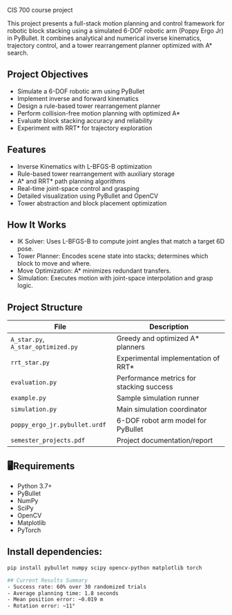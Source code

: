 CIS 700 course project

This project presents a full-stack motion planning and control framework for robotic block stacking using a simulated 6-DOF robotic arm (Poppy Ergo Jr) in PyBullet. It combines analytical and numerical inverse kinematics, trajectory control, and a tower rearrangement planner optimized with A* search.

## Project Objectives

- Simulate a 6-DOF robotic arm using PyBullet
- Implement inverse and forward kinematics
- Design a rule-based tower rearrangement planner
- Perform collision-free motion planning with optimized A*
- Evaluate block stacking accuracy and reliability
- Experiment with RRT* for trajectory exploration

## Features

- Inverse Kinematics with L-BFGS-B optimization
- Rule-based tower rearrangement with auxiliary storage
- A* and RRT* path planning algorithms
- Real-time joint-space control and grasping
- Detailed visualization using PyBullet and OpenCV
- Tower abstraction and block placement optimization

## How It Works
- IK Solver: Uses L-BFGS-B to compute joint angles that match a target 6D pose.
- Tower Planner: Encodes scene state into stacks; determines which block to move and where.
- Move Optimization: A* minimizes redundant transfers.
- Simulation: Executes motion with joint-space interpolation and grasp logic.

## Project Structure

| File | Description |
|------|-------------|
| `A_star.py`, `A_star_optimized.py` | Greedy and optimized A* planners |
| `rrt_star.py` | Experimental implementation of RRT* |
| `evaluation.py` | Performance metrics for stacking success |
| `example.py` | Sample simulation runner |
| `simulation.py` | Main simulation coordinator |
| `poppy_ergo_jr.pybullet.urdf` | 6-DOF robot arm model for PyBullet |
| `semester_projects.pdf` | Project documentation/report |

## 🖥Requirements

- Python 3.7+
- PyBullet
- NumPy
- SciPy
- OpenCV
- Matplotlib
- PyTorch

## Install dependencies:

```bash
pip install pybullet numpy scipy opencv-python matplotlib torch

## Current Results Summary
- Success rate: 60% over 30 randomized trials
- Average planning time: 1.8 seconds
- Mean position error: ~0.019 m
- Rotation error: ~11°

